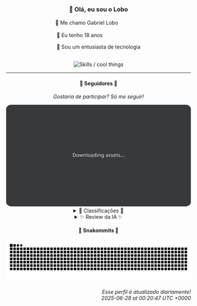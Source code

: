 <div align="center">
  <h3>👋 Olá, eu sou o Lobo</h3>
  
  <p>🐺 Me chamo Gabriel Loboㅤㅤㅤㅤㅤ</p>
  <p>🧔 Eu tenho 18 anosㅤㅤㅤㅤㅤㅤㅤㅤ</p>
  <p>🧠 Sou um entusiasta de tecnologia</p>

  <br/>

  <img width="600" alt="Skills / cool things" src="https://skills-icons.vercel.app/api/icons?i=python,md,html,css,js,github,git,vscode,linux,node,ts,sass,react,vite,vercel,lottie,ionic,capacitor,zustand,framer,firebase,arduino,godot,tailwind,shadcnui,lucide,zorinos,pnpm,reactnative&perline=14" />
</div>

<hr />

<div align="center">
    <h4>👤 Seguidores 👤</h4>
    <p><i>Gostaria de participar? Só me seguir!</i></p>
    <img width="600" src=".github/assets/cards/top3.svg" alt="Top 3 followers contributors (monthly)" />
    <details>
    <summary>🏅 Classificações 🏅</summary>
    <br/>
    <table>
        <thead>
            <tr align="center">
                <th>Posição</th>
                <th>Seguidor</th>
                <th>Contribuições</th>
            </tr>
        </thead>
        <tbody>
            <tr align="center">
                <td>1°</td>
                <td><a href="https://github.com/danko-nobre">Danilo Nobre</a></td>
                <td>226 ctr.</td>
            </tr>
            <tr align="center">
                <td>2°</td>
                <td><a href="https://github.com/EvertonMJunior">Everton Marcelino Jr.</a></td>
                <td>193 ctr.</td>
            </tr>
            <tr align="center">
                <td>3°</td>
                <td><a href="https://github.com/RafaZeero">Rafael Lima de Morais</a></td>
                <td>173 ctr.</td>
            </tr>
            <tr align="center">
                <td>4°</td>
                <td><a href="https://github.com/wTechnoo">Cézar</a></td>
                <td>114 ctr.</td>
            </tr>
            <tr align="center">
                <td>5°</td>
                <td><a href="https://github.com/felipegueller">Felipe Gueller</a></td>
                <td>86 ctr.</td>
            </tr>
            <tr align="center">
                <td>6°</td>
                <td><a href="https://github.com/TopTrenDev">TopTrenDev</a></td>
                <td>76 ctr.</td>
            </tr>
            <tr align="center">
                <td>7°</td>
                <td><a href="https://github.com/DeividSouSan">Deivid Souza Santana</a></td>
                <td>51 ctr.</td>
            </tr>
            <tr align="center">
                <td>8°</td>
                <td><a href="https://github.com/cookieukw">CookieUkw</a></td>
                <td>45 ctr.</td>
            </tr>
            <tr align="center">
                <td>9°</td>
                <td><a href="https://github.com/LuidiPiresHub">Luídi Pires</a></td>
                <td>27 ctr.</td>
            </tr>
            <tr align="center">
                <td>10°</td>
                <td><a href="https://github.com/CorvoCS08">Corvo</a></td>
                <td>25 ctr.</td>
            </tr>
        </tbody>
    </table>
    </details>
    <details>
    <summary>✨ Review da IA ✨</summary>
    <br/>
    <div align="justify"><p><b>Danilo Nobre</b>, vemos que você é um "Full-stack, Game dev e 3D Enthusiast". Que inveja, sério. Enquanto você está "crafting web & game experiences", o resto de nós está craftando... erros de digitação. E 226 contribuições? Ok, sabemos que você existe. </p>
<p><b>Everton Marcelino Jr.</b>, "apaixonado por tecnologia", hein? Que original. Contribuições impressionantes, mas será que essa paixão se traduz em lavar a louça em casa? Ah, e parabéns por contribuir para projetos com dezenas de milhares de estrelas. Aposto que seu ego está brilhando tanto quanto essas estrelas. 193 contribuições, continue assim... ou não, tanto faz.</p>
<p><b>Rafael Lima de Morais</b>, um "Software Engineer | Go | Typescript | Rust | Vim" que nomeou um repo de "brand_monitor". Criativo, devo admitir. E 173 contribuições, uau. Só não vá usar o Vim para escrever seus commits, por favor. E "desires"? Sério? Espero que seus desejos incluam aprender a nomear projetos de forma menos... genérica.</p>
<p><b>Cézar</b>, .NET Developer, com 114 contribuições. É bom te ver por aqui. Pena que não há repositórios recentes para espiar. Está escondendo algo de nós? Ou será que você está contribuindo em segredo para a Matrix? Seja lá o que for, continue assim... ou não. A escolha é sua.</p>
<p><b>Felipe Gueller</b>, "Bacharel em Sistemas de Informações". Que chique! E 86 contribuições? Nada mal. "componentes-html-diversos"? Isso soa... emocionante. E um curso de Origamid? Espero que você esteja aprendendo a fazer origamis de código agora. Não se esqueça de documentar seus origamis, ou ninguém vai entender nada.</p>
<p><b>TopTrenDev</b>, "Full-Stack & Blockchain Developer, Solana Specialist". Uau, quanta buzzword junta! E 76 contribuições? Isso é o suficiente para comprar um café. "Meme AI Agent"? Sério? O mundo realmente precisa disso? E um "Raydium Volume Bot"? Espero que você esteja usando isso para o bem, e não para inflar seus próprios tokens. </p>
<p><b>Deivid Souza Santana</b>, "Estudante de Análise e Desenvolvimento de Sistemas apaixonado por desenvolvimento back-end". Que bonitinho. 51 contribuições. Um "Taskmaster" feito em Flask? Interessante. E um "TudoGostoso"? Espero que suas receitas de código sejam tão saborosas quanto as de comida. Só não vá colocar açúcar no código, por favor.</p>
<p><b>CookieUkw</b>, com 45 contribuições. Um "ChatStory"? Isso soa... peculiar. E um projeto chamado "Vex-AI" que busca criar uma IA consciente? Boa sorte com isso. Talvez a IA um dia possa automatizar seus commits. E seu bio está em branco. Que tal adicionar algo? Ou você prefere manter o mistério?</p>
<p><b>Luídi Pires</b>, "Front-End | Back-End | Full Stack". Tríplice ameaça, hein? Apenas 27 contribuições? Precisamos aumentar esses números! "E-CommerceX"? Original. Espero que seu código de e-commerce seja mais seguro que as senhas que as pessoas usam. E um "Pixels-Art"? Que fofo. Agora faça um jogo!</p>
<p><b>Corvo</b>, "Estou em fase de aprendizado, então não espere muito por hora". Que modesto. 25 contribuições. Um "content_sumarizer"? Interessante. Talvez ele possa resumir esta review em poucas palavras. Continue aprendendo, Corvo. Um dia você dominará o mundo... ou pelo menos o GitHub.</p>
<p><b>Eduardo Bezerra</b>, "Tamo na roça...". E com 23 contribuições. Um "Eduardo-s-Website"? Que criativo. E um bot para Discord chamado "Jack"? Espero que ele não seja tão problemático quanto o Jack Sparrow. "LowTech"? Sério? Isso soa como um elogio irônico. Mas continue assim, "roceiro".</p>
</div>
    </details>
</div>

<div align="center">
  <h4>🐍 Snakommits 🐍</h4>
    <picture>
      <source media="(prefers-color-scheme: dark)" srcset="https://raw.githubusercontent.com/Lobooooooo14/Lobooooooo14/snake-output/snake-dark.svg">
      <source media="(prefers-color-scheme: light)" srcset="https://raw.githubusercontent.com/Lobooooooo14/Lobooooooo14/snake-output/snake-light.svg">
      <img alt="github contribution grid snake animation" src="https://raw.githubusercontent.com/Lobooooooo14/Lobooooooo14/snake-output/snake-light.svg">
    </picture>
</div>

<h6 align="right">
  Esse perfil é atualizado diariamente!<br/> <i>2025-06-28 at 00:20:47 UTC +0000</i>
<h6>